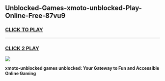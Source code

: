 
## Unblocked-Games-xmoto-unblocked-Play-Online-Free-87vu9
<h3>
<a href="https://premium76.site?title=xmoto-unblocked&ref=26A">CLICK TO PLAY</a></h3>
<hr>

<h3>
<a href="https://premium76.site?title=xmoto-unblocked&ref=26A">CLICK 2 PLAY</a>
  
</h3>

<a href="https://premium76.site?title=xmoto-unblocked&ref=26A"><img src="https://clearcache.store/games.png"></a>


**xmoto-unblocked games unblocked: Your Gateway to Fun and Accessible Online Gaming**

